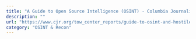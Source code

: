 ```yaml
---
title: "A Guide to Open Source Intelligence (OSINT) - Columbia Journalism Review"
description: ""
url: "https://www.cjr.org/tow_center_reports/guide-to-osint-and-hostile-communities.php"
category: "OSINT & Recon"
---
```

